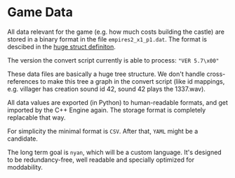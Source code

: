 Game Data
=========

All data relevant for the game (e.g. how much costs building the castle)
are stored in a binary format in the file `empires2_x1_p1.dat`.
The format is descibed in the [huge struct definiton](/doc/media/gamedata-struct.md).

The version the convert script currently is able to process: `"VER 5.7\x00"`

These data files are basically a huge tree structure.
We don't handle cross-references to make this tree a graph in the convert
script (like id mappings, e.g. villager has creation sound id 42,
sound 42 plays the 1337.wav).

All data values are exported (in Python) to human-readable formats,
and get imported by the C++ Engine again.
The storage format is completely replacable that way.

For simplicity the minimal format is `CSV`.
After that, `YAML` might be a candidate.

The long term goal is `nyan`, which will be a custom language.
It's designed to be redundancy-free, well readable and
specially optimized for moddability.
